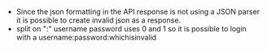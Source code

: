 - Since the json formatting in the API response is not using a JSON parser it is possible to create invalid json as a response.
- split on ":" username password uses 0 and 1 so it is possible to login with a username:password:whichisinvalid